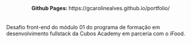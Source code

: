 <div align="center"><strong>Github Pages: </strong>https://gcarolinealves.github.io/portfolio/</div><br><br>
<div>Desafio front-end do módulo 01 do programa de formação em desenvolvimento fullstack da Cubos Academy em parceria com o iFood.</div>

